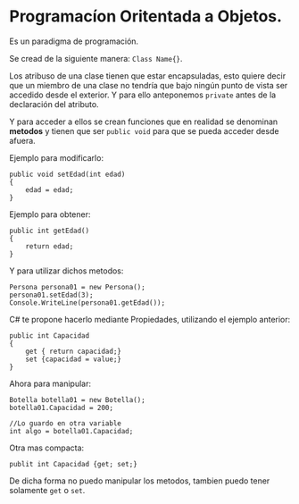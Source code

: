 # Programacíon Oritentada a Objetos.
Es un paradigma de programación.

Se cread de la siguiente manera: `Class Name{}`. 

Los atribuso de una clase tienen que estar encapsuladas, esto quiere decir que un miembro de una clase no tendría que bajo ningún punto de vista ser accedido desde el exterior.
Y para ello anteponemos `private` antes de la declaración del atributo.

Y para acceder a ellos se crean funciones que en realidad se denominan **metodos** y tienen que ser `public void` para que se pueda acceder desde afuera. 

Ejemplo para modificarlo:
~~~
public void setEdad(int edad)
{
    edad = edad;
}
~~~

Ejemplo para obtener:
~~~
public int getEdad()
{
    return edad;
}
~~~
Y para utilizar dichos metodos:
~~~
Persona persona01 = new Persona();
persona01.setEdad(3);
Console.WriteLine(persona01.getEdad());
~~~

C# te propone hacerlo mediante Propiedades, utilizando el ejemplo anterior:
~~~
public int Capacidad
{
    get { return capacidad;}
    set {capacidad = value;}
}
~~~

Ahora para manipular:
~~~
Botella botella01 = new Botella();
botella01.Capacidad = 200;

//Lo guardo en otra variable
int algo = botella01.Capacidad;
~~~

Otra mas compacta:
~~~~
publit int Capacidad {get; set;}
~~~~

De dicha forma no puedo manipular los metodos, tambien puedo tener solamente `get` o `set`.
